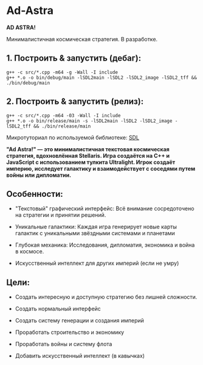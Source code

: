 # Ad-Astra

__AD ASTRA!__

Минималистичная космическая стратегия. В разработке.

## 1. Построить & запустить (дебаг):

```shell
g++ -c src/*.cpp -m64 -g -Wall -I include
g++ *.o -o bin/debug/main -lSDL2main -lSDL2 -lSDL2_image -lSDL2_tff && ./bin/debug/main
```

## 2. Построить & запустить (релиз):

```shell
g++ -c src/*.cpp -m64 -03 -Wall -I include
g++ *.o -o bin/release/main -s -lSDL2main -lSDL2 -lSDL2_image -lSDL2_tff && ./bin/release/main
```

Микротуториал по используемой библиотеке: [SDL](https://wiki.libsdl.org/SDL2/FrontPage)

__"Ad Astra!" — это минималистичная текстовая космическая стратегия, вдохновлённая Stellaris. Игра создаётся на C++ и JavaScript с использованием тулкита Ultralight. Игрок создаёт империю, исследует галактику и взаимодействует с соседями путем войны или дипломатии.__

## Особенности:

- "Текстовый" графический интерфейс: Всё внимание сосредоточено на стратегии и принятии решений.

- Уникальные галактики: Каждая игра генерирует новые карты галактик с уникальными звёздными системами и планетами

- Глубокая механика: Исследования, дипломатия, экономика и война в космосе.

- Искусственный интеллект для других империй (если не умру)

## Цели:

- Создать интересную и доступную стратегию без лишней сложности.

- Создать нормальный интерфейс

- Создать систему генерации и создания империй

- Проработать строительство и экономику

- Проработать войны и систему флота

- Добавить искусственный интеллект (в кавычках)
